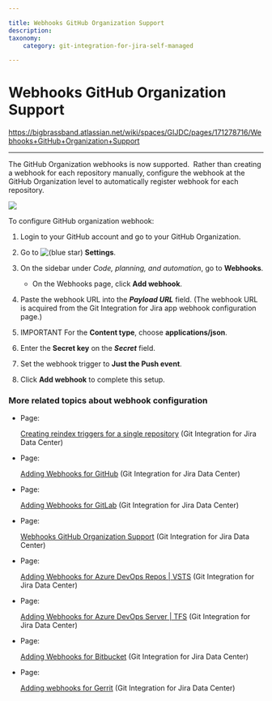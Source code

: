 ```yaml
---

title: Webhooks GitHub Organization Support
description:
taxonomy:
    category: git-integration-for-jira-self-managed

---
```


# Webhooks GitHub Organization Support

<https://bigbrassband.atlassian.net/wiki/spaces/GIJDC/pages/171278716/Webhooks+GitHub+Organization+Support>

* * *

The GitHub Organization webhooks is now supported.  Rather than creating a webhook for each repository manually, configure the webhook at the GitHub Organization level to automatically register webhook for each repository.

![](https://bigbrassband.atlassian.net/wiki/download/thumbnails/171278716/gitserver-github-org-webhooks-cfg.png?version=1&modificationDate=1649573002925&cacheVersion=1&api=v2&width=680&height=434)

To configure GitHub organization webhook:

1.  Login to your GitHub account and go to your GitHub Organization.
    
2.  Go to ![(blue star)](/wiki/s/-1639011364/6452/8b4898d3c114827e64ec143b4fa79bb76a6cfa5b/_/images/icons/emoticons/star_blue.png) **Settings**.
    
3.  On the sidebar under _Code, planning, and automation_, go to **Webhooks**.
    
    *   On the Webhooks page, click **Add webhook**.
        
4.  Paste the webhook URL into the _**Payload URL**_ field. (The webhook URL is acquired from the Git Integration for Jira app webhook configuration page.)
    
5.  IMPORTANT For the **Content type**, choose **applications/json**.
    
6.  Enter the **Secret key** on the _**Secret**_ field.
    
7.  Set the webhook trigger to **Just the Push event**.
    
8.  Click **Add webhook** to complete this setup.
    

### More related topics about webhook configuration

*   Page:
    
    [Creating reindex triggers for a single repository](/wiki/spaces/GIJDC/pages/171475191/Creating+reindex+triggers+for+a+single+repository) (Git Integration for Jira Data Center)
    
*   Page:
    
    [Adding Webhooks for GitHub](/wiki/spaces/GIJDC/pages/171377121/Adding+Webhooks+for+GitHub) (Git Integration for Jira Data Center)
    
*   Page:
    
    [Adding Webhooks for GitLab](/wiki/spaces/GIJDC/pages/171213219/Adding+Webhooks+for+GitLab) (Git Integration for Jira Data Center)
    
*   Page:
    
    [Webhooks GitHub Organization Support](/wiki/spaces/GIJDC/pages/171278716/Webhooks+GitHub+Organization+Support) (Git Integration for Jira Data Center)
    
*   Page:
    
    [Adding Webhooks for Azure DevOps Repos | VSTS](/wiki/spaces/GIJDC/pages/171999302/Adding+Webhooks+for+Azure+DevOps+Repos+%7C+VSTS) (Git Integration for Jira Data Center)
    
*   Page:
    
    [Adding Webhooks for Azure DevOps Server | TFS](/wiki/spaces/GIJDC/pages/235274262/Adding+Webhooks+for+Azure+DevOps+Server+%7C+TFS) (Git Integration for Jira Data Center)
    
*   Page:
    
    [Adding Webhooks for Bitbucket](/wiki/spaces/GIJDC/pages/498663799/Adding+Webhooks+for+Bitbucket) (Git Integration for Jira Data Center)
    
*   Page:
    
    [Adding webhooks for Gerrit](/wiki/spaces/GIJDC/pages/1509032414/Adding+webhooks+for+Gerrit) (Git Integration for Jira Data Center)